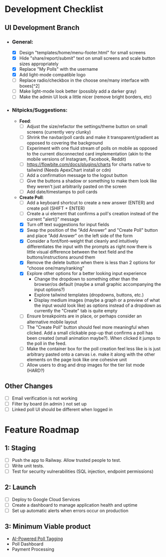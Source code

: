 # Development Checklist

## UI Development Branch

- ### General:
  - [x] Design "templates/home/menu-footer.html" for small screens
  - [x] Hide "share/report/submit" text on small screens and scale button sizes appropriately
  - [x] Replace "My Polls" with the username
  - [x] Add light-mode compatible logo
  - [ ] Replace radio/checkbox in the choose one/many interface with boxes[^2]
  - [ ] Make light-mode look better (possibly add a darker gray)
  - [ ] Make the admin UI look a little nicer (remove bright borders, etc)
- ### Nitpicks/Suggestions:
  - **Feed**:
    - [ ] Adjust the size/refactor the settings/theme button on small screens (currently very clunky)
    - [ ] Shrink the navbar/poll cards and make it transparent/gradient as opposed to covering the background
    - [ ] Experiment with one fluid stream of polls on mobile as opposed to the current disconnected card implementation (akin to the mobile versions of Instagram, Facebook, Reddit)
    - [ ] https://flowbite.com/docs/plugins/charts for charts native to tailwind (Needs ApexChart install or cdn)
    - [ ] Add a confirmation message to the logout button
    - [ ] Give the buttons a shadow or something to make them look like they weren't just arbitrarily pasted on the screen
    - [ ] Add date/timestamps to poll cards
  - **Create Poll**:
    - [ ] Add a keyboard shortcut to create a new answer (ENTER) and create poll (SHIFT + ENTER)
    - [ ] Create a ui element that confirms a poll's creation instead of the current "alert()" message
    - [x] Turn off text suggestions for input fields
    - [x] Swap the position of the "Add Answer" and "Create Poll" button and place "Add Answer" on the left side of the form
    - [x] Consider a font/font-weight that cleanly and intuitively differentiates the input with the prompts as right now there is little visual difference between the text field and the buttons/instructions around them
    - [x] Remove the delete button when there is less than 2 options for "choose one/many/ranking"
    - [x] Explore other options for a better looking input experience
      - Change the dropdown to something other than the browser/os default (maybe a small graphic accompanying the input options?)
      - Explore tailwind templates (dropdowns, buttons, etc.)
      - Display medium images (maybe a graph or a preview of what the input would look like) as options instead of a dropdown as currently the "Create" tab is quite empty
    - [ ] Ensure breakpoints are in place, or perhaps consider an alternative mobile layout
    - [ ] The "Create Poll" button should feel more meaningful when clicked. Add a small clickable pop-up that confirms a poll has been created (small animation maybe?). When clicked it jumps to the poll in the feed.
    - [ ] Make the container box for the poll creation feel less like is is just arbitrary pasted onto a canvas i.e. make it along with the other elements on the page look like one cohesive unit
    - [ ] Allow users to drag and drop images for the tier list mode (HARD?)

## Other Changes

- [ ] Email verification is not working
- [ ] Filter by board (in admin ) not set up
- [ ] Linked poll UI should be different when logged in

# Feature Roadmap

## 1: Staging

- [ ] Push the app to Railway. Allow trusted people to test.
- [ ] Write unit tests.
- [ ] Test for security vulnerabilities (SQL injection, endpoint permissions)

## 2: Launch

- [ ] Deploy to Google Cloud Services
- [ ] Create a dashboard to manage application health and uptime
- [ ] Set up automatic alerts when errors occur on production

## 3: Minimum Viable product

- [AI-Powered Poll Tagging](https://docs.google.com/document/d/1knJN9BY2EJ27TZhUlEIYxNZZmU6g-eYaLxmL75ShN_U/edit?usp=drive_link)
- Poll Dashboard
- Payment Processing

